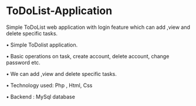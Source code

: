 # ToDoList-Application

Simple ToDoList web application with login feature which can add ,view and delete specific tasks.

•	Simple ToDolist application.

•	Basic operations on task, create account, delete account, change password etc.

•	We can add ,view and delete specific tasks.

•	Technology used: Php , Html, Css

•	Backend : MySql database

